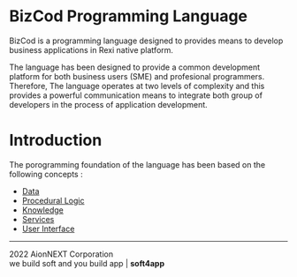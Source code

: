 # BizCod Programming Language


BizCod is a programming language designed to provides means to develop business applications in Rexi native platform. 

The language has been designed to provide a common development platform for both business users (SME) and profesional programmers. Therefore, The language operates at two levels of complexity and this provides a powerful communication means to integrate both group of developers in the process of application development. 

# Introduction

The porogramming foundation of the language has been based on the following concepts :
* [Data](Data.md)
* [Procedural Logic](Logic.md)
* [Knowledge](#the-data)
* [Services](#the-data)
* [User Interface](#the-data)




____________________
2022 AionNEXT Corporation<br>
we build soft and you build app | <b>soft4app</b>
